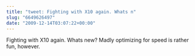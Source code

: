 ```yaml
---
title: "tweet: Fighting with X10 again. Whats n"
slug: "6649626497"
date: "2009-12-14T03:07:22+00:00"
---
```

Fighting with X10 again. Whats new? Madly optimizing for speed is rather fun, however.